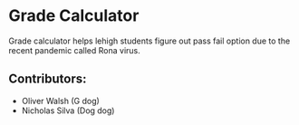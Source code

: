 
# Grade Calculator
Grade calculator helps lehigh students figure out pass fail option due to the recent pandemic called Rona virus. 

## Contributors:
- Oliver Walsh (G dog)
- Nicholas Silva (Dog dog)


